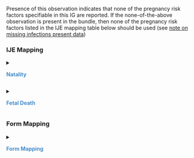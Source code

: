 Presence of this observation indicates that none of the pregnancy risk factors specifiable in this IG are reported.
If the none-of-the-above observation is present in the bundle, then none of the pregnancy risk factors listed in the IJE mapping table below should be used (see <a href='usage.html#infection-present-during-pregnancy'>note on missing infections present data</a>)

### IJE Mapping

<style>
 .context-menu {cursor: context-menu; color: #438bca;}
 .context-menu:hover {opacity: 0.5;}
</style>
<details>

<summary>

<strong class='context-menu' > Natality </strong>

</summary>
<table class='grid'>
<thead>
  <tr>
    <th style='text-align: center'><strong>Use Case</strong></th>
    <th><strong>#</strong></th>
    <th><strong>Description</strong></th>
    <th><strong>IJE Name</strong></th>
    <th><strong>Field</strong></th>
    <th><strong>Type</strong></th>
    <th><strong>Value Set/Comments</strong></th>
  </tr>
</thead>
<tbody>
<tr>
  <td style='text-align: center'>Natality</td>
  <td>157</td>
  <td>Risk Factors--Prepregnancy Diabetes</td>
  <td>PDIAB</td>
  <td>-</td>
  <td>na</td>
  <td>See <a href='usage.html#pregnancy-risk-factors'>note on missing pregnancy risk factors data</a></td>
</tr>
<tr>
  <td style='text-align: center'>Natality</td>
  <td>158</td>
  <td>Risk Factors--Gestational Diabetes</td>
  <td>GDIAB</td>
  <td>-</td>
  <td>na</td>
  <td>See <a href='usage.html#pregnancy-risk-factors'>note on missing pregnancy risk factors data</a></td>
</tr>
<tr>
  <td style='text-align: center'>Natality</td>
  <td>159</td>
  <td>Risk Factors--Prepregnancy Hypertension</td>
  <td>PHYPE</td>
  <td>-</td>
  <td>na</td>
  <td>See <a href='usage.html#pregnancy-risk-factors'>note on missing pregnancy risk factors data</a></td>
</tr>
<tr>
  <td style='text-align: center'>Natality</td>
  <td>160</td>
  <td>Risk Factors--Hypertension Gestational   (SEE ADDITIONAL HYPERTENSION CATEGORY IN LOCATION 924 TO REFLECT RECOMMENDED CHANGES EFFECTIVE 2004)</td>
  <td>GHYPE</td>
  <td>-</td>
  <td>na</td>
  <td>See <a href='usage.html#pregnancy-risk-factors'>note on missing pregnancy risk factors data</a></td>
</tr>
<tr>
  <td style='text-align: center'>Natality</td>
  <td>161</td>
  <td>Risk Factors--Previous Preterm Births</td>
  <td>PPB</td>
  <td>-</td>
  <td>na</td>
  <td>See <a href='usage.html#pregnancy-risk-factors'>note on missing pregnancy risk factors data</a></td>
</tr>
<tr>
  <td style='text-align: center'>Natality</td>
  <td>164</td>
  <td>Risk Factors--Infertility Treatment  (SEE ADDITIONAL SUBCATEGORIES IN LOCATIONS 925-926)</td>
  <td>INFT</td>
  <td>-</td>
  <td>na</td>
  <td>See <a href='usage.html#pregnancy-risk-factors'>note on missing pregnancy risk factors data</a></td>
</tr>
<tr>
  <td style='text-align: center'>Natality</td>
  <td>165</td>
  <td>Risk Factors--Previous Cesarean</td>
  <td>PCES</td>
  <td>-</td>
  <td>na</td>
  <td>See <a href='usage.html#pregnancy-risk-factors'>note on missing pregnancy risk factors data</a></td>
</tr>
<tr>
  <td style='text-align: center'>Natality</td>
  <td>239</td>
  <td>Risk Factors--Hypertension Eclampsia   (RECOMMENDED ADDITION EFFECTIVE 2004)</td>
  <td>EHYPE</td>
  <td>-</td>
  <td>na</td>
  <td>See <a href='usage.html#pregnancy-risk-factors'>note on missing pregnancy risk factors data</a></td>
</tr>
<tr>
  <td style='text-align: center'>Natality</td>
  <td>240</td>
  <td>Risk Factors--Infertility: Fertility Enhancing Drugs  (RECOMMENDED ADDITION EFFECTIVE 2004)</td>
  <td>INFT_DRG</td>
  <td>-</td>
  <td>na</td>
  <td>See <a href='usage.html#pregnancy-risk-factors'>note on missing pregnancy risk factors data</a></td>
</tr>
<tr>
  <td style='text-align: center'>Natality</td>
  <td>241</td>
  <td>Risk Factors--Infertility: Asst. Rep. Technology  (RECOMMENDED ADDITION EFFECTIVE 2004)</td>
  <td>INFT_ART</td>
  <td>-</td>
  <td>na</td>
  <td>See <a href='usage.html#pregnancy-risk-factors'>note on missing pregnancy risk factors data</a></td>
</tr>

</tbody>
</table>

</details>
<p></p>

<details>

<summary>

<strong class='context-menu'> Fetal Death </strong>

</summary>
<table class='grid'>
<thead>
  <tr>
    <th style='text-align: center'><strong>Use Case</strong></th>
    <th><strong>#</strong></th>
    <th><strong>Description</strong></th>
    <th><strong>IJE Name</strong></th>
    <th><strong>Field</strong></th>
    <th><strong>Type</strong></th>
    <th><strong>Value Set/Comments</strong></th>
  </tr>
</thead>
<tbody>
<tr>
  <td style='text-align: center'>Fetal Death</td>
  <td>110</td>
  <td>Risk Factors--Prepregnancy Diabetes  (NOTE: SEE INSERTED NOTES FOR RISK FACTOR LOCATIONS 490-501 AND 573-575 TO REFLECT 2004 CHANGES)</td>
  <td>PDIAB</td>
  <td>-</td>
  <td>na</td>
  <td>See <a href='usage.html#pregnancy-risk-factors'>note on missing pregnancy risk factors data</a></td>
</tr>
<tr>
  <td style='text-align: center'>Fetal Death</td>
  <td>111</td>
  <td>Risk Factors--Gestational Diabetes</td>
  <td>GDIAB</td>
  <td>-</td>
  <td>na</td>
  <td>See <a href='usage.html#pregnancy-risk-factors'>note on missing pregnancy risk factors data</a></td>
</tr>
<tr>
  <td style='text-align: center'>Fetal Death</td>
  <td>112</td>
  <td>Risk Factors--Hypertension Prepregnancy</td>
  <td>PHYPE</td>
  <td>-</td>
  <td>na</td>
  <td>See <a href='usage.html#pregnancy-risk-factors'>note on missing pregnancy risk factors data</a></td>
</tr>
<tr>
  <td style='text-align: center'>Fetal Death</td>
  <td>113</td>
  <td>Risk Factors--Hypertension Gestational  (SEE ADDITIONAL HYPERTENSION CATEGORY IN LOCATION 573 TO REFLECT RECOMMENDED CHANGES EFFECTIVE 2004)</td>
  <td>GHYPE</td>
  <td>-</td>
  <td>na</td>
  <td>See <a href='usage.html#pregnancy-risk-factors'>note on missing pregnancy risk factors data</a></td>
</tr>
<tr>
  <td style='text-align: center'>Fetal Death</td>
  <td>117</td>
  <td>Risk Factors--Infertility Treatment  (SEE ADDITIONAL SUBCATEGORIES IN LOCATIONS 574-575)</td>
  <td>INFT</td>
  <td>-</td>
  <td>na</td>
  <td>See <a href='usage.html#pregnancy-risk-factors'>note on missing pregnancy risk factors data</a></td>
</tr>
<tr>
  <td style='text-align: center'>Fetal Death</td>
  <td>118</td>
  <td>Risk Factors--Previous Cesarean</td>
  <td>PCES</td>
  <td>-</td>
  <td>na</td>
  <td>See <a href='usage.html#pregnancy-risk-factors'>note on missing pregnancy risk factors data</a></td>
</tr>
<tr>
  <td style='text-align: center'>Fetal Death</td>
  <td>173</td>
  <td>Risk Factors--Hypertension Eclampsia (added after 2004)</td>
  <td>EHYPE</td>
  <td>-</td>
  <td>na</td>
  <td>See <a href='usage.html#pregnancy-risk-factors'>note on missing pregnancy risk factors data</a></td>
</tr>
<tr>
  <td style='text-align: center'>Fetal Death</td>
  <td>174</td>
  <td>Risk Factors--Infertility: Fertility Enhancing Drugs (added after 2004)</td>
  <td>INFT_DRG</td>
  <td>-</td>
  <td>na</td>
  <td>See <a href='usage.html#pregnancy-risk-factors'>note on missing pregnancy risk factors data</a></td>
</tr>
<tr>
  <td style='text-align: center'>Fetal Death</td>
  <td>175</td>
  <td>Risk Factors--Infertility: Asst. Rep. Technology (added after 2004)</td>
  <td>INFT_ART</td>
  <td>-</td>
  <td>na</td>
  <td>See <a href='usage.html#pregnancy-risk-factors'>note on missing pregnancy risk factors data</a></td>
</tr>

</tbody>
</table>

</details>
<p></p>


### Form Mapping
<details>

<summary>

<strong class='context-menu' >Form Mapping</strong>

</summary>
<table class='grid'>
<thead>
  <tr>
    <th style='text-align: center'><strong>Item #</strong></th>
    <th><strong>Form Field</strong></th>
    <th><strong>FHIR Profile Field</strong></th>
    <th><strong>Reference</strong></th>
  </tr>
</thead>
<tbody>
<tr>
  <td style='text-align: center'>41.12</td>
  <td>Risk factors in this pregnancy: None of the above</td>
  <td>-</td>
  <td><a href='https://www.cdc.gov/nchs/data/dvs/birth11-03final-ACC.pdf'> Certificate of Live Birth</a></td>
</tr>
<tr>
  <td style='text-align: center'>14.11</td>
  <td>Risk factors in this pregnancy: None of the above</td>
  <td>-</td>
  <td><a href='https://www.cdc.gov/nchs/data/dvs/facility-worksheet-2016-508.pdf'> Facility Worksheet for the Live Birth Certificate</a></td>
</tr>
<tr>
  <td style='text-align: center'>36.12</td>
  <td>Risk factors in this pregnancy: None of the above</td>
  <td>-</td>
  <td><a href='https://www.cdc.gov/nchs/data/dvs/FDEATH11-03finalACC.pdf'> Report of Fetal Death</a></td>
</tr>
<tr>
  <td style='text-align: center'>11.10</td>
  <td>Risk factors in this pregnancy: None of the above</td>
  <td>-</td>
  <td><a href='https://www.cdc.gov/nchs/data/dvs/fetal-death-facility-worksheet-2019-508.pdf'> Facility Worksheet for the Report of Fetal Death</a></td>
</tr>
</tbody>
</table>

</details>
<p></p>
